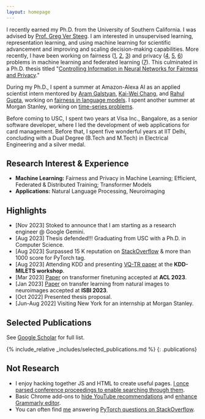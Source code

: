 ```yaml
---
layout: homepage
---
```


I recently earned my Ph.D. from the University of Southern California. I was advised by [Prof. Greg Ver Steeg](https://www.isi.edu/people/gregv/about). I am interested in unsupervised learning, representation learning, and using machine learning for scientific advancement and improving and scaling decision-making capabilities. More recently, I have been working on fairness 
  ([1](https://arxiv.org/abs/2101.04108),
  [2](https://arxiv.org/abs/2203.12574),
  [3](https://arxiv.org/abs/2109.03952)) 
  and privacy
  ([4](https://arxiv.org/abs/2105.02866),
  [5](https://arxiv.org/abs/2205.05249), 
  [6](https://arxiv.org/abs/2305.19264))
  problems in machine learning and federated learning
  ([7](https://arxiv.org/abs/2204.12430)).
  This culminated in a Ph.D. thesis titled "[Controlling Information in Neural Networks for Fairness and Privacy](https://www.dropbox.com/scl/fi/8bpuc5gfm6vobm952n7ng/thesis_umang.pdf?dl=0&rlkey=fg2trm9t3h1jn22gkcd8razjf)." 

During my Ph.D., I spent a summer at Amazon-Alexa AI as an applied scientist intern mentored by [Aram Galstyan](https://www.amazon.science/author/aram-galstyan), [Kai-Wei Chang](https://web.cs.ucla.edu/~kwchang/), and [Rahul Gupta](https://www.amazon.science/author/rahul-gupta), working on [fairness in language models](https://aclanthology.org/2022.findings-acl.55/). I spent another summer at Morgan Stanley, working on [time-series problems](https://kdd-milets.github.io/milets2023/#papers).
 
Before coming to USC, I spent two years at Visa Inc., Bangalore, as a senior software developer, where I led the development of web applications for  card management. Before that, I spent five wonderful years at IIT Delhi, concluding with a Dual Degree (B.Tech and M.Tech) in Electrical Engineering and a silver medal.

## Research Interest & Experience
- **Machine Learning:** Fairness and Privacy in Machine Learning; Efficient, Federated & Distributed Training; Transformer Models
- **Applications:** Natural Language Processing, Neuroimaging

## Highlights
- [Nov 2023] Stoked to announce that I am starting as a research engineer @ Google Gemini. 
- [Aug 2023] Thesis defended!!! Graduating from USC with a Ph.D. in Computer Science.  
- [Aug 2023] Surpassed 15 K reputation on [StackOverflow](https://stackoverflow.com/users/3236925/umang-gupta) & more than 1000 score for PyTorch tag.
- [Aug 2023] Attending KDD and presenting [VQ-TR paper]((https://kdd-milets.github.io/milets2023/#papers)) at the **KDD-MILETS workshop**. 
- [Mar 2023] [Paper](https://arxiv.org/abs/2305.19264) on transformer finetuning accepted at **ACL 2023**.
- [Jan 2023] [Paper](https://arxiv.org/abs/2303.01491) on transfer learning from natural images to neuroimages accepted at **ISBI 2023**.
- [Oct 2022] Presented thesis proposal.
- [Jun-Aug 2022] Visiting New York for an internship at Morgan Stanley.


## Selected Publications
See [Google Scholar](https://scholar.google.com/citations?hl=en&user=qxFVK6UAAAAJ&view_op=list_works&sortby=pubdate ) for full list.

{% include_relative _includes/selected_publications.md %}
{: .publications}
<!-- 
{% include_relative _includes/services.md %} -->

## Not Research
- I enjoy hacking together JS and HTML to create useful pages. [I once parsed conference proceedings to enable searching through them](https://umgupta.github.io/paperquest/).
- Basic Chrome add-ons to [hide YouTube recommendations](https://github.com/umgupta/hide-youtube-recommendation) and [enhance Grammarly editor](https://github.com/umgupta/grammarly-extend-editor). 
- You can often find [me](https://stackoverflow.com/users/3236925/umang-gupta) answering [PyTorch questions on StackOverflow](https://stackoverflow.com/search?q=user:3236925%20[pytorch]%20is:answer). 


